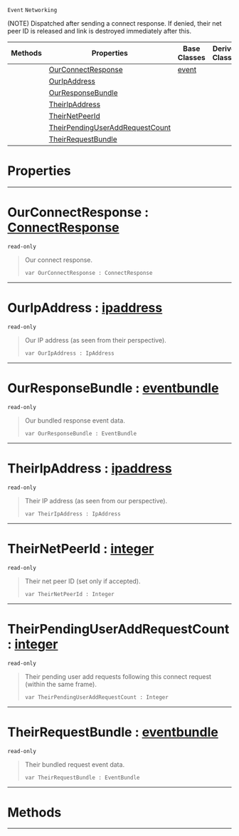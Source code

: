  `Event` `Networking`



(NOTE) Dispatched after sending a connect response. If denied, their net peer ID is released and link is destroyed immediately after this.

|Methods|Properties|Base Classes|Derived Classes|
|---|---|---|---|
| |[OurConnectResponse](netpeersentconnectresponse.md#ourconnectresponse-zero)|[event](event.md)| |
| |[OurIpAddress](netpeersentconnectresponse.md#ouripaddress-zilch-engine)| | |
| |[OurResponseBundle](netpeersentconnectresponse.md#ourresponsebundle-zilch-e)| | |
| |[TheirIpAddress](netpeersentconnectresponse.md#theiripaddress-zilch-engi)| | |
| |[TheirNetPeerId](netpeersentconnectresponse.md#theirnetpeerid-zilch-engi)| | |
| |[TheirPendingUserAddRequestCount](netpeersentconnectresponse.md#theirpendinguseraddreque)| | |
| |[TheirRequestBundle](netpeersentconnectresponse.md#theirrequestbundle-zero)| | |


 #  Properties


---  
 #  OurConnectResponse : [ConnectResponse](../enum_reference.md#connectresponse)

 `read-only`

> Our connect response.
> ```TS:Nada
> var OurConnectResponse : ConnectResponse


---  
 #  OurIpAddress : [ipaddress](ipaddress.md)

 `read-only`

> Our IP address (as seen from their perspective).
> ```TS:Nada
> var OurIpAddress : IpAddress


---  
 #  OurResponseBundle : [eventbundle](eventbundle.md)

 `read-only`

> Our bundled response event data.
> ```TS:Nada
> var OurResponseBundle : EventBundle


---  
 #  TheirIpAddress : [ipaddress](ipaddress.md)

 `read-only`

> Their IP address (as seen from our perspective).
> ```TS:Nada
> var TheirIpAddress : IpAddress


---  
 #  TheirNetPeerId : [integer](../nada_base_types/integer.md)

 `read-only`

> Their net peer ID (set only if accepted).
> ```TS:Nada
> var TheirNetPeerId : Integer


---  
 #  TheirPendingUserAddRequestCount : [integer](../nada_base_types/integer.md)

 `read-only`

> Their pending user add requests following this connect request (within the same frame).
> ```TS:Nada
> var TheirPendingUserAddRequestCount : Integer


---  
 #  TheirRequestBundle : [eventbundle](eventbundle.md)

 `read-only`

> Their bundled request event data.
> ```TS:Nada
> var TheirRequestBundle : EventBundle


---  
 #  Methods


---  
 

 
